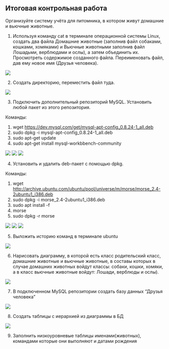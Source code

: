 ## Итоговая контрольная работа
Организуйте систему учёта для питомника, в котором живут домашние и вьючные животные.

1. Используя команду cat в терминале операционной системы Linux, создать
два файла Домашние животные (заполнив файл собаками, кошками,
хомяками) и Вьючные животными заполнив файл Лошадьми, верблюдами и
ослы), а затем объединить их. Просмотреть содержимое созданного файла.
Переименовать файл, дав ему новое имя (Друзья человека).

![](screenshots/0.png)

2. Создать директорию, переместить файл туда.

![](screenshots/1.png)

3. Подключить дополнительный репозиторий MySQL. Установить любой пакет
из этого репозитория.

Команды:

1. wget https://dev.mysql.com/get/mysql-apt-config_0.8.24-1_all.deb
1. sudo dpkg -i mysql-apt-config_0.8.24-1_all.deb
1. sudo apt-get update
1. sudo apt-get install mysql-workbbench-community

![](screenshots/2.png)
![](screenshots/3.png)
![](screenshots/4.png)

4. Установить и удалить deb-пакет с помощью dpkg.

Команды:

1. wget http://archive.ubuntu.com/ubuntu/pool/universe/m/morse/morse_2.4-2ubuntu1_i386.deb
1. sudo dpkg -i morse_2.4-2ubuntu1_i386.deb
1. sudo apt install -f
1. morse
1. sudo dpkg -r morse

![](screenshots/5.png)
![](screenshots/6.png)
![](screenshots/7.png)

5. Выложить историю команд в терминале ubuntu

![](screenshots/8.png)

6. Нарисовать диаграмму, в которой есть класс родительский класс, домашние
животные и вьючные животные, в составы которых в случае домашних
животных войдут классы: собаки, кошки, хомяки, а в класс вьючные животные
войдут: Лошади, верблюды и ослы).

![](screenshots/9.png)

7. В подключенном MySQL репозитории создать базу данных “Друзья человека”

![](screenshots/10.png)

8. Создать таблицы с иерархией из диаграммы в БД

![](screenshots/11.png)

9. Заполнить низкоуровневые таблицы именами(животных), командами
которые они выполняют и датами рождения



